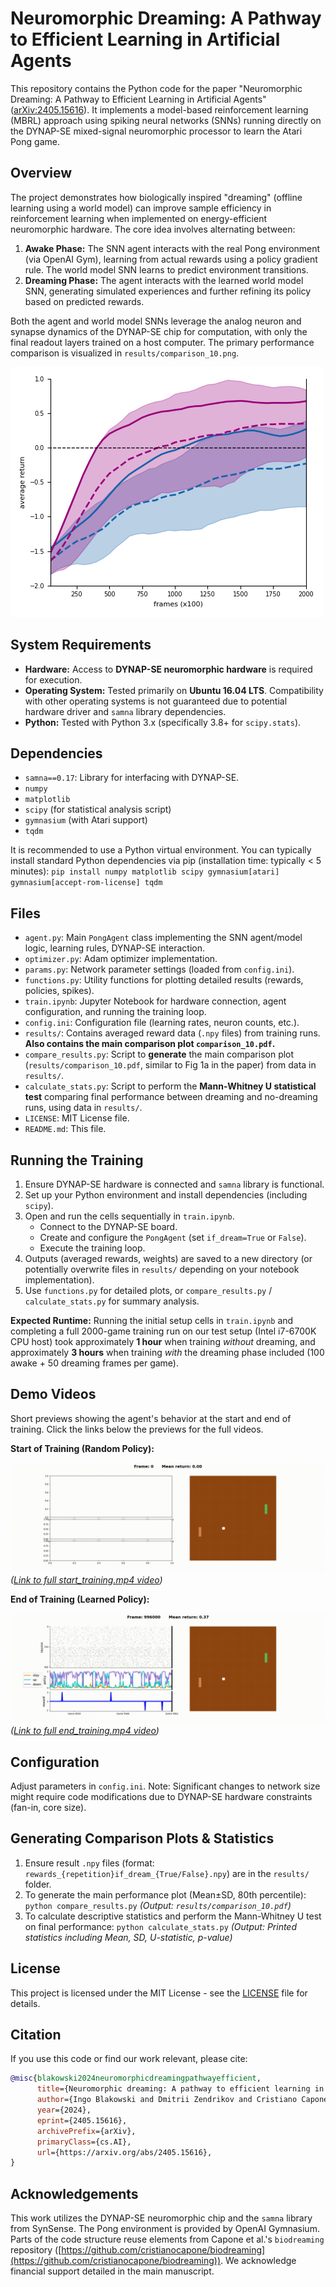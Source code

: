 # Neuromorphic Dreaming: A Pathway to Efficient Learning in Artificial Agents

This repository contains the Python code for the paper "Neuromorphic Dreaming: A Pathway to Efficient Learning in Artificial Agents" ([arXiv:2405.15616](https://arxiv.org/abs/2405.15616)). It implements a model-based reinforcement learning (MBRL) approach using spiking neural networks (SNNs) running directly on the DYNAP-SE mixed-signal neuromorphic processor to learn the Atari Pong game.

## Overview

The project demonstrates how biologically inspired "dreaming" (offline learning using a world model) can improve sample efficiency in reinforcement learning when implemented on energy-efficient neuromorphic hardware. The core idea involves alternating between:

1.  **Awake Phase:** The SNN agent interacts with the real Pong environment (via OpenAI Gym), learning from actual rewards using a policy gradient rule. The world model SNN learns to predict environment transitions.
2.  **Dreaming Phase:** The agent interacts with the learned world model SNN, generating simulated experiences and further refining its policy based on predicted rewards.

Both the agent and world model SNNs leverage the analog neuron and synapse dynamics of the DYNAP-SE chip for computation, with only the final readout layers trained on a host computer. The primary performance comparison is visualized in `results/comparison_10.png`.

![Comparison](results/comparison_10.png)

## System Requirements

*   **Hardware:** Access to **DYNAP-SE neuromorphic hardware** is required for execution.
*   **Operating System:** Tested primarily on **Ubuntu 16.04 LTS**. Compatibility with other operating systems is not guaranteed due to potential hardware driver and `samna` library dependencies.
*   **Python:** Tested with Python 3.x (specifically 3.8+ for `scipy.stats`).

## Dependencies

*   `samna==0.17`: Library for interfacing with DYNAP-SE.
*   `numpy`
*   `matplotlib`
*   `scipy` (for statistical analysis script)
*   `gymnasium` (with Atari support)
*   `tqdm`

It is recommended to use a Python virtual environment. You can typically install standard Python dependencies via pip (installation time: typically < 5 minutes):
`pip install numpy matplotlib scipy gymnasium[atari] gymnasium[accept-rom-license] tqdm`


## Files

*   `agent.py`: Main `PongAgent` class implementing the SNN agent/model logic, learning rules, DYNAP-SE interaction.
*   `optimizer.py`: Adam optimizer implementation.
*   `params.py`: Network parameter settings (loaded from `config.ini`).
*   `functions.py`: Utility functions for plotting detailed results (rewards, policies, spikes).
*   `train.ipynb`: Jupyter Notebook for hardware connection, agent configuration, and running the training loop.
*   `config.ini`: Configuration file (learning rates, neuron counts, etc.).
*   `results/`: Contains averaged reward data (`.npy` files) from training runs. **Also contains the main comparison plot `comparison_10.pdf`.**
*   `compare_results.py`: Script to **generate** the main comparison plot (`results/comparison_10.pdf`, similar to Fig 1a in the paper) from data in `results/`.
*   `calculate_stats.py`: Script to perform the **Mann-Whitney U statistical test** comparing final performance between dreaming and no-dreaming runs, using data in `results/`.
*   `LICENSE`: MIT License file.
*   `README.md`: This file.

## Running the Training

1.  Ensure DYNAP-SE hardware is connected and `samna` library is functional.
2.  Set up your Python environment and install dependencies (including `scipy`).
3.  Open and run the cells sequentially in `train.ipynb`.
    *   Connect to the DYNAP-SE board.
    *   Create and configure the `PongAgent` (set `if_dream=True` or `False`).
    *   Execute the training loop.
4.  Outputs (averaged rewards, weights) are saved to a new directory (or potentially overwrite files in `results/` depending on your notebook implementation).
5.  Use `functions.py` for detailed plots, or `compare_results.py` / `calculate_stats.py` for summary analysis.

**Expected Runtime:** Running the initial setup cells in `train.ipynb` and completing a full 2000-game training run on our test setup (Intel i7-6700K CPU host) took approximately **1 hour** when training *without* dreaming, and approximately **3 hours** when training *with* the dreaming phase included (100 awake + 50 dreaming frames per game).

## Demo Videos

Short previews showing the agent's behavior at the start and end of training. Click the links below the previews for the full videos.

**Start of Training (Random Policy):**

![Agent performance preview at start of training](media/start_training_preview.gif)
*([Link to full start_training.mp4 video](media/start_training.mp4))*

**End of Training (Learned Policy):**

![Agent performance preview at end of training](media/end_training_preview.gif)
*([Link to full end_training.mp4 video](media/end_training.mp4))*

## Configuration

Adjust parameters in `config.ini`. Note: Significant changes to network size might require code modifications due to DYNAP-SE hardware constraints (fan-in, core size).

## Generating Comparison Plots & Statistics

1.  Ensure result `.npy` files (format: `rewards_{repetition}if_dream_{True/False}.npy`) are in the `results/` folder.
2.  To generate the main performance plot (Mean±SD, 80th percentile):
    `python compare_results.py`
    *(Output: `results/comparison_10.pdf`)*
3.  To calculate descriptive statistics and perform the Mann-Whitney U test on final performance:
    `python calculate_stats.py`
    *(Output: Printed statistics including Mean, SD, U-statistic, p-value)*

## License

This project is licensed under the MIT License - see the [LICENSE](LICENSE) file for details.

## Citation

If you use this code or find our work relevant, please cite:

```bibtex
@misc{blakowski2024neuromorphicdreamingpathwayefficient,
      title={Neuromorphic dreaming: A pathway to efficient learning in artificial agents},
      author={Ingo Blakowski and Dmitrii Zendrikov and Cristiano Capone and Giacomo Indiveri},
      year={2024},
      eprint={2405.15616},
      archivePrefix={arXiv},
      primaryClass={cs.AI},
      url={https://arxiv.org/abs/2405.15616},
}
```

## Acknowledgements

This work utilizes the DYNAP-SE neuromorphic chip and the `samna` library from SynSense. The Pong environment is provided by OpenAI Gymnasium. Parts of the code structure reuse elements from Capone et al.'s `biodreaming` repository ([https://github.com/cristianocapone/biodreaming](https://github.com/cristianocapone/biodreaming)). We acknowledge financial support detailed in the main manuscript.
